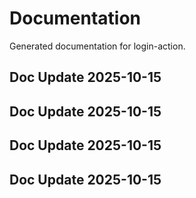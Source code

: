 # Documentation

Generated documentation for login-action.

## Doc Update 2025-10-15

## Doc Update 2025-10-15

## Doc Update 2025-10-15

## Doc Update 2025-10-15

